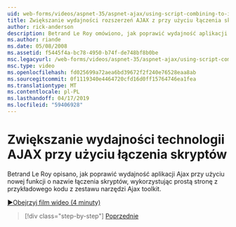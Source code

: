 ```yaml
---
uid: web-forms/videos/aspnet-35/aspnet-ajax/using-script-combining-to-improve-ajax-performance
title: Zwiększanie wydajności rozszerzeń AJAX z przy użyciu łączenia skryptów | Dokumentacja firmy Microsoft
author: rick-anderson
description: Betrand Le Roy omówiono, jak poprawić wydajność aplikacji Ajax przy użyciu nowej funkcji o nazwie łączenia skryptów, wykorzystując prostą stronę z samp...
ms.author: riande
ms.date: 05/08/2008
ms.assetid: f5445f4a-bc78-4950-b74f-de748bf8b0be
msc.legacyurl: /web-forms/videos/aspnet-35/aspnet-ajax/using-script-combining-to-improve-ajax-performance
msc.type: video
ms.openlocfilehash: fd025699a72aea6bd39672f2f240e76528eaa8ab
ms.sourcegitcommit: 0f1119340e4464720cfd16d0ff15764746ea1fea
ms.translationtype: MT
ms.contentlocale: pl-PL
ms.lasthandoff: 04/17/2019
ms.locfileid: "59406928"
---
```

# <a name="using-script-combining-to-improve-ajax-performance"></a>Zwiększanie wydajności technologii AJAX przy użyciu łączenia skryptów

Betrand Le Roy opisano, jak poprawić wydajność aplikacji Ajax przy użyciu nowej funkcji o nazwie łączenia skryptów, wykorzystując prostą stronę z przykładowego kodu z zestawu narzędzi Ajax toolkit.

[&#9654;Obejrzyj film wideo (4 minuty)](https://channel9.msdn.com/Blogs/ASP-NET-Site-Videos/using-script-combining-to-improve-ajax-performance)

> [!div class="step-by-step"]
> [Poprzednie](introduction-to-aspnet-ajax-history.md)
